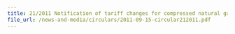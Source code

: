 ```yaml
---
title: 21/2011 Notification of tariff changes for compressed natural gas & motor cars for the transport of ten or more persons
file_url: /news-and-media/circulars/2011-09-15-circular212011.pdf
---
```

